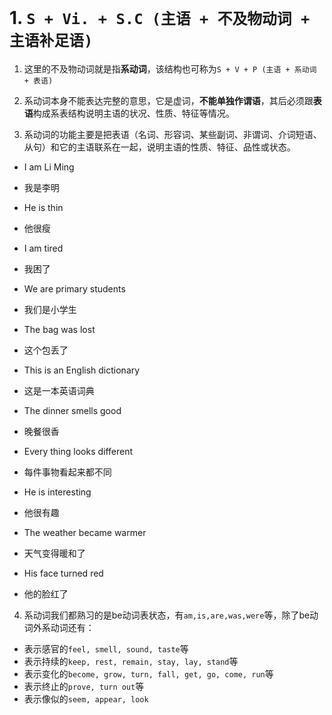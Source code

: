# 1. `S + Vi. + S.C (主语 + 不及物动词 + 主语补足语)`  

1. 这里的不及物动词就是指**系动词**，该结构也可称为`S + V + P (主语 + 系动词 + 表语)`

2. 系动词本身不能表达完整的意思，它是虚词，**不能单独作谓语**，其后必须跟**表语**构成系表结构说明主语的状况、性质、特征等情况。
 
3. 系动词的功能主要是把表语（名词、形容词、某些副词、非谓词、介词短语、从句）和它的主语联系在一起，说明主语的性质、特征、品性或状态。

* I am Li Ming
* 我是李明

* He is thin  
* 他很瘦  

* I am tired  
* 我困了  

* We are primary students  
* 我们是小学生  

* The bag was lost  
* 这个包丢了  
 
* This is an English dictionary  
* 这是一本英语词典  

* The dinner smells good  
* 晚餐很香  

* Every thing looks different  
* 每件事物看起来都不同  

* He is interesting  
* 他很有趣  

* The weather became warmer  
* 天气变得暖和了  

* His face turned red  
* 他的脸红了  

4. 系动词我们都熟习的是be动词表状态，有`am,is,are,was,were`等，除了be动词外系动词还有：  
+ 表示感官的`feel, smell, sound, taste`等  
+ 表示持续的`keep, rest, remain, stay, lay, stand`等  
+ 表示变化的`become, grow, turn, fall, get, go, come, run`等  
+ 表示终止的`prove, turn out`等  
+ 表示像似的`seem, appear, look`  